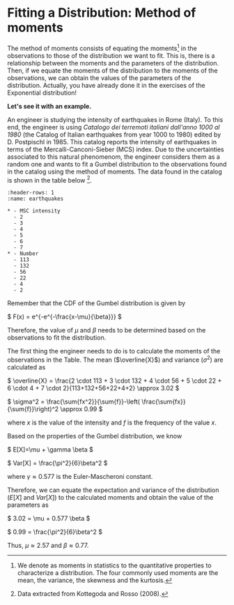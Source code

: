 
# Fitting a Distribution: Method of moments

The method of moments consists of equating the moments[^moment] in the observations to those of the distribution we want to fit. This is, there is a relationship between the moments and the parameters of the distribution. Then, if we equate the moments of the distribution to the moments of the observations, we can obtain the values of the parameters of the distribution. Actually, you have already done it in the exercises of the Exponential distribution! 

**Let's see it with an example.**

An engineer is studying the intensity of earthquakes in Rome (Italy). To this end, the engineer is using *Catalogo dei terremoti italiani dall'anno 1000 al 1980* (the Catalog of Italian earthquakes from year 1000 to 1980) edited by D. Postpischl in 1985. This catalog reports the intensity of earthquakes in terms of the Mercalli-Canconi-Sieber (MCS) index. Due to the uncertainties associated to this natural phenomenom, the engineer considers them as a random one and wants to fit a Gumbel distribution to the observations found in the catalog using the method of moments. The data found in the catalog is shown in the table below [^ref].


```{list-table} MSC intensity of the recorded earthquakes in the city of Rome.
:header-rows: 1
:name: earthquakes

* - MSC intensity
  - 2
  - 3
  - 4
  - 5
  - 6
  - 7
* - Number
  - 113
  - 132
  - 56
  - 22
  - 4
  - 2
```

Remember that the CDF of the Gumbel distribution is given by 

$
F(x) = e^{-e^{-\frac{x-\mu}{\beta}}}
$

Therefore, the value of $\mu$ and $\beta$ needs to be determined based on the observations to fit the distribution.

The first thing the engineer needs to do is to calculate the moments of the observations in the Table. The mean ($\overline{X}$) and variance ($\sigma^2$) are calculated as

$
\overline{X} = \frac{2 \cdot 113 + 3 \cdot 132 + 4 \cdot 56 + 5 \cdot 22 + 6 \cdot 4 + 7 \cdot 2}{113+132+56+22+4+2} \approx 3.02
$

$
\sigma^2 = \frac{\sum{fx^2}}{\sum{f}}-\left( \frac{\sum{fx}}{\sum{f}}\right)^2 \approx 0.99
$

where $x$ is the value of the intensity and $f$ is the frequency of the value $x$.

Based on the properties of the Gumbel distribution, we know 

$
E[X]=\mu + \gamma \beta
$

$
Var[X] = \frac{\pi^2}{6}\beta^2
$

where $\gamma \approx 0.577$ is the Euler-Mascheroni constant.

Therefore, we can equate the expectation and variance of the distribution ($E[X]$ and $Var[X]$) to the calculated moments and obtain the value of the parameters as

$
3.02 = \mu + 0.577 \beta 
$

$
0.99 = \frac{\pi^2}{6}\beta^2
$

Thus, $\mu \approx 2.57$ and $\beta \approx 0.77$. 



[^moment]: We denote as moments in statistics to the quantitative properties to characterize a distribution. The four commonly used moments are the mean, the variance, the skewness and the kurtosis.
[^ref]: Data extracted from Kottegoda and Rosso (2008).